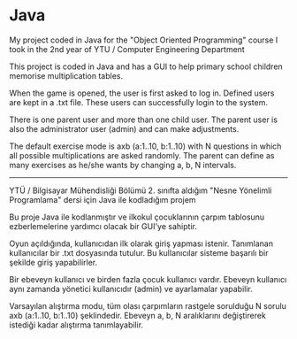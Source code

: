 # Java
My project coded in Java for the "Object Oriented Programming" course I took in the 2nd year of YTU / Computer Engineering Department

This project is coded in Java and has a GUI to help primary school children memorise multiplication tables.

When the game is opened, the user is first asked to log in. 
Defined users are kept in a .txt file. These users can successfully login to the system. 

There is one parent user and more than one child user. The parent user is also the administrator user (admin) and can make adjustments.

The default exercise mode is axb (a:1..10, b:1..10) with N questions in which all possible multiplications are asked randomly. The parent can define as many exercises as he/she wants by changing a, b, N intervals.

********************************************************************************************************************************************

YTÜ / Bilgisayar Mühendisliği Bölümü 2. sınıfta aldığım "Nesne Yönelimli Programlama" dersi için Java ile kodladığım projem

Bu proje Java ile kodlanmıştır ve ilkokul çocuklarının çarpım tablosunu ezberlemelerine yardımcı olacak bir GUI'ye sahiptir.

Oyun açıldığında, kullanıcıdan ilk olarak giriş yapması istenir. 
Tanımlanan kullanıcılar bir .txt dosyasında tutulur. Bu kullanıcılar sisteme başarılı bir şekilde giriş yapabilirler. 

Bir ebeveyn kullanıcı ve birden fazla çocuk kullanıcı vardır. Ebeveyn kullanıcı aynı zamanda yönetici kullanıcıdır (admin) ve ayarlamalar yapabilir.

Varsayılan alıştırma modu, tüm olası çarpımların rastgele sorulduğu N sorulu axb (a:1..10, b:1..10) şeklindedir. Ebeveyn a, b, N aralıklarını değiştirerek istediği kadar alıştırma tanımlayabilir.
